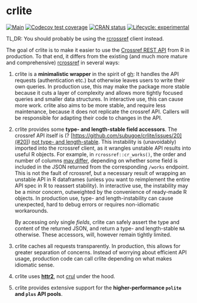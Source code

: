 # crlite

<!-- badges: start -->
[![Main](https://github.com/subugoe/crlite/workflows/.github/workflows/main.yaml/badge.svg)](https://github.com/subugoe/biblids/actions)
[![Codecov test coverage](https://codecov.io/gh/subugoe/crlite/branch/master/graph/badge.svg)](https://codecov.io/gh/subugoe/biblids?branch=master)
[![CRAN status](https://www.r-pkg.org/badges/version/crlite)](https://CRAN.R-project.org/package=biblids)
[![Lifecycle: experimental](https://img.shields.io/badge/lifecycle-experimental-orange.svg)](https://www.tidyverse.org/lifecycle/#experimental)
<!-- badges: end -->

TL,DR: You should probably be using the [rcrossref](https://github.com/ropensci/rcrossref) client instead.

The goal of crlite is to make it easier to use the [Crossref REST API](https://api.crossref.org/swagger-ui/index.html) from R in production.
To that end, it differs from the existing (and much more mature and comprehensive) [rcrossref](https://github.com/ropensci/rcrossref) in several ways:

1. crlite is a **minimalistic wrapper** in the spirit of [gh](https://github.com/r-lib/gh):
    It handles the API requests (authentication etc.) but otherwise leaves users to write their own queries.
    In production use, this may make the package more stable because it cuts a layer of complexity and allows more tightly focused queries and smaller data structures.
    In interactive use, this can cause more work.
    crlite also aims to be more stable, and require less maintenance,
    because it does not replicate the crossref API.
    Callers will be responsible for adapting their code to changes in the API.
1. crlite provides some **type- and length-stable field accessors**.
    The crossref API itself is (? [https://github.com/subugoe/crlite/issues/20](#20)) [not type- and length-stable](https://github.com/CrossRef/rest-api-doc/issues/551).
    This instability is (unavoidably) imported into the rcrossref client, as it wrangles unstable API results into useful R objects.
    For example, in `rcrossref::cr_works()`, the order and number of columns [may differ](https://github.com/subugoe/metacheck/issues/183), depending on whether some field is included in the JSON returned from the corresponding `/works` endpoint.
    This is not the fault of rcrossref, but a necessary result of wrapping an unstable API in R dataframes (unless you want to reimplement the entire API spec in R to reassert stability).
    In interactive use, the instability may be a minor concern, outweighted by the convenience of ready-made R objects.
    In production use, type- and length-instability can cause unexpected, hard to debug errors or requires non-idiomatic workarounds.

    By accessing only single *fields*, crlite can safely assert the type and content of the returned JSON, and return a type- and length-stable `NA` otherwise.
    These accessors, will, however remain tightly limited.
1. crlite caches all requests transparently.
    In production, this allows for greater separation of concerns.
    Instead of worrying about efficient API usage, production code can call crlite depending on what makes idiomatic sense.
1. crlite uses **[httr2](https://httr2.r-lib.org)**, not [crul](https://github.com/ropensci/crul) under the hood.
1. crlite provides extensive support for the **higher-performance `polite` and `plus` API pools**.
